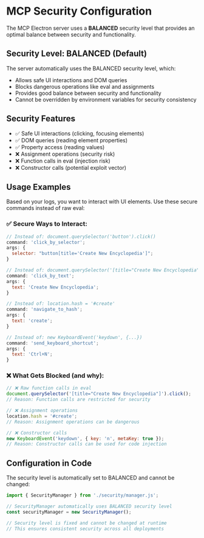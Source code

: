 # MCP Security Configuration

The MCP Electron server uses a **BALANCED** security level that provides an optimal balance between security and functionality.

## Security Level: BALANCED (Default)

The server automatically uses the BALANCED security level, which:

- Allows safe UI interactions and DOM queries
- Blocks dangerous operations like eval and assignments
- Provides good balance between security and functionality
- Cannot be overridden by environment variables for security consistency

## Security Features

- ✅ Safe UI interactions (clicking, focusing elements)
- ✅ DOM queries (reading element properties)
- ✅ Property access (reading values)
- ❌ Assignment operations (security risk)
- ❌ Function calls in eval (injection risk)
- ❌ Constructor calls (potential exploit vector)

## Usage Examples

Based on your logs, you want to interact with UI elements. Use these secure commands instead of raw eval:

### ✅ Secure Ways to Interact:

```javascript
// Instead of: document.querySelector('button').click()
command: 'click_by_selector';
args: {
  selector: "button[title='Create New Encyclopedia']";
}

// Instead of: document.querySelector('[title="Create New Encyclopedia"]').click()
command: 'click_by_text';
args: {
  text: 'Create New Encyclopedia';
}

// Instead of: location.hash = '#create'
command: 'navigate_to_hash';
args: {
  text: 'create';
}

// Instead of: new KeyboardEvent('keydown', {...})
command: 'send_keyboard_shortcut';
args: {
  text: 'Ctrl+N';
}
```

### ❌ What Gets Blocked (and why):

```javascript
// ❌ Raw function calls in eval
document.querySelector('[title="Create New Encyclopedia"]').click();
// Reason: Function calls are restricted for security

// ❌ Assignment operations
location.hash = '#create';
// Reason: Assignment operations can be dangerous

// ❌ Constructor calls
new KeyboardEvent('keydown', { key: 'n', metaKey: true });
// Reason: Constructor calls can be used for code injection
```

## Configuration in Code

The security level is automatically set to BALANCED and cannot be changed:

```typescript
import { SecurityManager } from './security/manager.js';

// SecurityManager automatically uses BALANCED security level
const securityManager = new SecurityManager();

// Security level is fixed and cannot be changed at runtime
// This ensures consistent security across all deployments
```
